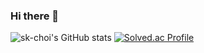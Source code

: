 ### Hi there 👋
![sk-choi's GitHub stats](https://github-readme-stats.vercel.app/api?username=sk-choi&show_icons=true&theme=cobalt)
[![Solved.ac Profile](http://mazassumnida.wtf/api/generate_badge?boj=lieben0711)](https://solved.ac/lieben0711)
<!--
**sk-choi/sk-choi** is a ✨ _special_ ✨ repository because its `README.md` (this file) appears on your GitHub profile.

Here are some ideas to get you started:

- 🔭 I’m currently working on ...
- 🌱 I’m currently learning ...
- 👯 I’m looking to collaborate on ...
- 🤔 I’m looking for help with ...
- 💬 Ask me about ...
- 📫 How to reach me: ...
- 😄 Pronouns: ...
- ⚡ Fun fact: ...
-->
